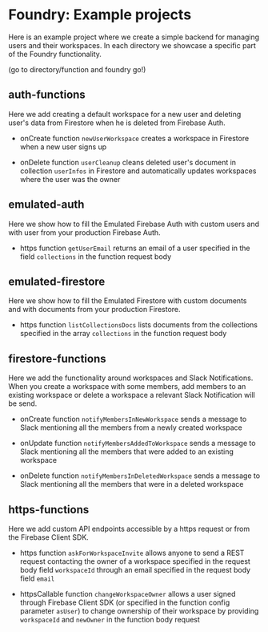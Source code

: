 # Foundry: Example projects

Here is an example project where we create a simple backend for managing users and their workspaces. In each directory we showcase a specific part of the Foundry functionality.

(go to directory/function and foundry go!)

## auth-functions

Here we add creating a default workspace for a new user and deleting user's data from Firestore when he is deleted from Firebase Auth.

- onCreate function `newUserWorkspace` creates a workspace in Firestore when a new user signs up

- onDelete function `userCleanup` cleans deleted user's document in collection `userInfos` in Firestore and automatically updates workspaces where the user was the owner

## emulated-auth

Here we show how to fill the Emulated Firebase Auth with custom users and with user from your production Firebase Auth.

- https function `getUserEmail` returns an email of a user specified in the field `collections` in the function request body

## emulated-firestore

Here we show how to fill the Emulated Firestore with custom documents and with documents from your production Firestore.

- https function `listCollectionsDocs` lists documents from the collections specified in the array `collections` in the function request body

## firestore-functions

Here we add the functionality around workspaces and Slack Notifications. When you create a workspace with some members, add members to an existing workspace or delete a workspace a relevant Slack Notification will be send.

- onCreate function `notifyMembersInNewWorkspace` sends a message to Slack mentioning all the members from a newly created workspace

- onUpdate function `notifyMembersAddedToWorkspace` sends a message to Slack mentioning all the members that were added to an existing workspace

- onDelete function `notifyMembersInDeletedWorkspace` sends a message to Slack mentioning all the members that were in a deleted workspace

## https-functions

Here we add custom API endpoints accessible by a https request or from the Firebase Client SDK.

- https function `askForWorkspaceInvite` allows anyone to send a REST request contacting the owner of a workspace specified in the request body field `workspaceId` through an email specified in the request body field `email`

- httpsCallable function `changeWorkspaceOwner` allows a user signed through Firebase Client SDK (or specified in the function config parameter `asUser`) to change ownership of their workspace by providing `workspaceId` and `newOwner` in the function body request
